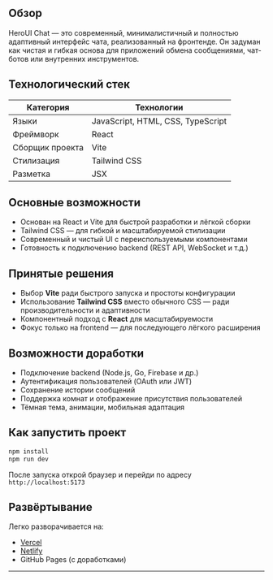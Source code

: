 
## Обзор

HeroUI Chat — это современный, минималистичный и полностью адаптивный интерфейс чата, реализованный на фронтенде. Он задуман как чистая и гибкая основа для приложений обмена сообщениями, чат-ботов или внутренних инструментов.

## Технологический стек

| Категория       | Технологии                        |
| --------------- | ----------------------------------|
| Языки           | JavaScript, HTML, CSS, TypeScript |
| Фреймворк       | React                             |
| Сборщик проекта | Vite                              |
| Стилизация      | Tailwind CSS                      |
| Разметка        | JSX                               |

## Основные возможности

* Основан на React и Vite для быстрой разработки и лёгкой сборки
* Tailwind CSS — для гибкой и масштабируемой стилизации
* Современный и чистый UI с переиспользуемыми компонентами
* Готовность к подключению backend (REST API, WebSocket и т.д.)

## Принятые решения

* Выбор **Vite** ради быстрого запуска и простоты конфигурации
* Использование **Tailwind CSS** вместо обычного CSS — ради производительности и адаптивности
* Компонентный подход с **React** для масштабируемости
* Фокус только на frontend — для последующего лёгкого расширения

## Возможности доработки

* Подключение backend (Node.js, Go, Firebase и др.)
* Аутентификация пользователей (OAuth или JWT)
* Сохранение истории сообщений
* Поддержка комнат и отображение присутствия пользователей
* Тёмная тема, анимации, мобильная адаптация

## Как запустить проект

```bash
npm install
npm run dev
```

После запуска открой браузер и перейди по адресу `http://localhost:5173`

## Развёртывание

Легко разворачивается на:

* [Vercel](https://vercel.com/)
* [Netlify](https://netlify.com/)
* GitHub Pages (с доработками)

---
